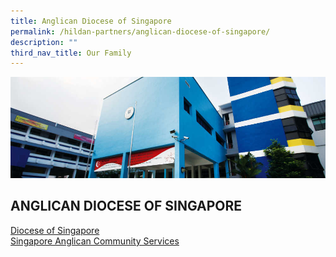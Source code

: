 ```yaml
---
title: Anglican Diocese of Singapore
permalink: /hildan-partners/anglican-diocese-of-singapore/
description: ""
third_nav_title: Our Family
---
```

![](/images/Hildan%20Partners/Partnership%20with%20Sports%20Singapore%20Banner.jpg)

ANGLICAN DIOCESE OF SINGAPORE
-----------------------------

[Diocese of Singapore](http://www.anglican.org.sg/)  
[Singapore Anglican Community Services](http://www.sacs.org.sg/)